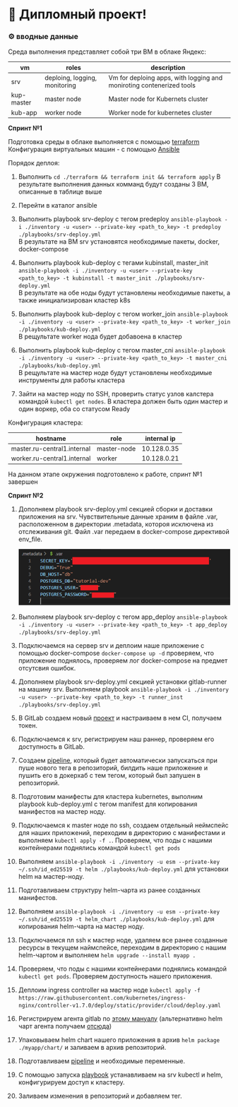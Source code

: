 # 🎉 Дипломный проект!

### ⚙️ вводные данные  


Среда выполнения представляет собой три ВМ в облаке Яндекс:

|        vm        |                 roles               |                                           description                                     |
| ---------------- | ----------------------------------- | ----------------------------------------------------------------------------------------- |
| srv              | deploing, logging, monitoring       | Vm for deploing apps, with logging and moniroting contenerized tools                      |
| kup-master       | master node                         | Master node for Kubernets cluster                                                         |
| kub-app          | worker node                         | Worker node for kubernetes cluster                                                        |

**Спринт №1**

Подготовка среды в облаке выполняется с помощью [terraform](https://github.com/SergeyErshov/SF-Summory/tree/main/terraform)  
Конфигурация виртуальных машин - с помощью [Ansible](https://github.com/SergeyErshov/SF-Summory/tree/main/ansible)  

Порядок деплоя:  

1. Выполнить ```cd ./terraform && terraform init && terraform apply```
   В результате выполнения данных комманд будут созданы 3 ВМ, описанные в таблице выше  

2. Перейти в каталог ansible
   
3. Выполнить playbook srv-deploy с тегом predeploy ```ansible-playbook -i ./inventory -u <user> --private-key <path_to_key> -t predeploy ./playbooks/srv-deploy.yml```  
   В результате на ВМ srv установятся необходимые пакеты, docker, docker-compose  

4. Выполнить playbook kub-deploy с тегами kubinstall, master_init ```ansible-playbook -i ./inventory -u <user> --private-key <path_to_key> -t kubinstall -t master_init ./playbooks/srv-deploy.yml```  
   В результате на обе ноды будут установлены необходимые пакеты, а также инициализирован кластер k8s  

5. Выполнить playbook kub-deploy с тегом worker_join ```ansible-playbook -i ./inventory -u <user> --private-key <path_to_key> -t worker_join ./playbooks/kub-deploy.yml```  
   В рещультате worker нода будет добавоена в кластер  

6. Выполнить playbook kub-deploy с тегом master_cni ```ansible-playbook -i ./inventory -u <user> --private-key <path_to_key> -t master_cni ./playbooks/kub-deploy.yml```  
   В рещультате на мастер ноде будут установлены необходимые инструменты для работы кластера

7. Зайти на мастер ноду по SSH, проверить статус узлов калстера командой ```kubectl get nodes```. В кластера должен быть один мастер и один воркер, оба со статусом Ready  

Конфигурация кластера:  

| hostname | role | internal ip |
| ------------------ | ------------------------- | ------------------ |
| master.ru-central1.internal | master-node | 10.128.0.35 |
| worker.ru-central1.internal | worker      | 10.128.0.21 |

На данном этапе окружения подготовлено к работе, спринт №1 завершен

**Спринт №2**

1. Дополняем playbook srv-deploy.yml секцией сборки и доставки приложения на srv. Чувствительные данные храним в файле .var, расположенном в директории .metadata, котороя исключена
   из отслеживания git. Файл .var передаем в docker-compose директивой env_file.   

   ![env_file](https://github.com/SergeyErshov/SF-Summory/blob/main/RAW/1_env_file.png "env_file")  

2. Выполняем playbook srv-deploy с тегом app_deploy ```ansible-playbook -i ./inventory -u <user> --private-key <path_to_key> -t app_deploy ./playbooks/srv-deploy.yml```  
   
3. Подключаемся на сервер srv и деплоим наше приложение с помощью docker-compose ```docker-compose up -d``` проверяем, что приложение поднялось, проверяем лог docker-compose
   на предмет отсутсвия ошибок.  

4.  Дополняем playbook srv-deploy.yml секцией установки gitlab-runner на машину srv. Выполняем playbook ```ansible-playbook -i ./inventory -u <user> --private-key <path_to_key> -t runner_inst ./playbooks/srv-deploy.yml```  

5. В GitLab создаем новый [проект](https://gitlab.com/sf-devops32/fs-summury) и настраиваем в нем CI, получаем токен.    

6. Подключаемся к srv, регистрируем наш раннер, проверяем его доступность в GitLab.  

7. Создаем [pipeline](https://github.com/SergeyErshov/SF-Summory/blob/main/.gitlab-ci.yml), который будет автоматически запускаться при пуше нового тега в репозиторий, билдить наше     приложение и пушить его в докерхаб с тем тегом, который был запушен в репозиторий.  
   
8. Подготовим манифесты для кластера kubernetes, выполним playbook kub-deploy.yml с тегом manifest для копирования манифестов на мастер ноду.  
   
9. Подключаемся к master ноде по ssh, создаем отдельный неймспейс для наших приложений, переходим в директорию с манифестами и выполняем ```kubectl apply -f .```. Проверяем, что поды с нашими контейнерами поднялись командой ```kubectl get pods```   
    
10. Выполняем ```ansible-playbook -i ./inventory -u esm --private-key ~/.ssh/id_ed25519 -t helm ./playbooks/kub-deploy.yml``` для установки helm на мастер-ноду.  

11. Подготавливаем структуру helm-чарта из ранее созданных манифестов.  
    
12. Выполняем ```ansible-playbook -i ./inventory -u esm --private-key ~/.ssh/id_ed25519 -t helm_chart ./playbooks/kub-deploy.yml``` для копирования helm-чарта на мастер ноду.  

13. Подключаемся пл ssh к мастер ноде, удаляем все ранее созданные ресурсы в текущем наймспейсе, переходим в директорию с нашим helm-чартом и выполняем ```helm upgrade --install myapp .```  

14. Проверяем, что поды с нашими контейнерами поднялись командой ```kubectl get pods```. Проверяем доступность нашего приложения.
   
15. Деплоим ingress controller на мастер ноде ```kubectl apply -f https://raw.githubusercontent.com/kubernetes/ingress-nginx/controller-v1.7.0/deploy/static/provider/cloud/deploy.yaml```  

16. Регистрируем агента gitlab по [этому мануалу](https://docs.gitlab.com/ee/user/clusters/agent/install/index.html) (альтернативно helm чарт агента получаем [отсюда](https://cloud.yandex.com/en/docs/managed-kubernetes/operations/applications/gitlab-agent))  

17. Упаковываем helm chart нашего приложения в архив ```helm package ./myapp/chart/``` и заливаем в архив репозиторий.  

18. Подготавливаем [pipeline](https://gitlab.com/sf-devops32/fs-summury/-/blob/main/.gitlab-ci.yml) и необходимые переменные.  
    
19. С помощью запуска [playbook](https://github.com/SergeyErshov/SF-Summory/blob/main/ansible/playbooks/srv-deploy.yml) устанавливаем на srv kubectl и helm, конфигурируем доступ к кластеру.  

20. Заливаем изменения в репозиторий и добавляем тег.  





